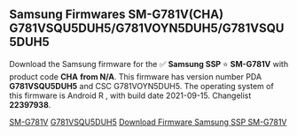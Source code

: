<h2>Samsung Firmwares SM-G781V(CHA) G781VSQU5DUH5/G781VOYN5DUH5/G781VSQU5DUH5</h2>
Download the Samsung firmware for the ✅ <strong>Samsung SSP </strong> ⭐ <strong>SM-G781V</strong> with product code <strong>CHA</strong> <strong> from N/A</strong>. This firmware has version number PDA <strong>G781VSQU5DUH5</strong> and CSC G781VOYN5DUH5. The operating system of this firmware is Android R , with build date 2021-09-15. Changelist <strong>22397938</strong>.


[SM-G781V](https://samfirm.shop/samsung/model/SM-G781V)
[G781VSQU5DUH5](https://samfirm.shop/samsung/pda/G781VSQU5DUH5)
[Download Firmware Samsung SSP SM-G781V](https://samfirm.shop/samsung/firmware/456753)
